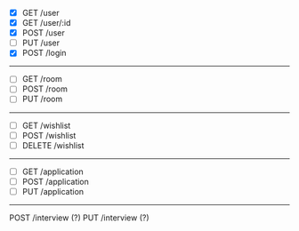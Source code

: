 - [x] GET /user
- [x] GET /user/:id
- [x] POST /user
- [ ] PUT /user
- [x] POST /login

---

- [ ] GET /room
- [ ] POST /room
- [ ] PUT /room

---

- [ ] GET /wishlist
- [ ] POST /wishlist
- [ ] DELETE /wishlist

---

- [ ] GET /application
- [ ] POST /application
- [ ] PUT /application

---

POST /interview (?)
PUT /interview (?)
